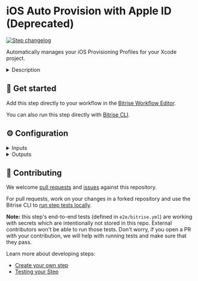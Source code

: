 # iOS Auto Provision with Apple ID (Deprecated)

[![Step changelog](https://shields.io/github/v/release/bitrise-steplib/steps-ios-auto-provision?include_prereleases&label=changelog&color=blueviolet)](https://github.com/bitrise-steplib/steps-ios-auto-provision/releases)

Automatically manages your iOS Provisioning Profiles for your Xcode project.

<details>
<summary>Description</summary>

### This Step has been deprecated in the favour of the new automatic code signing options on Bitrise.
You can read more about these changes in our blog post: [https://blog.bitrise.io/post/simplifying-automatic-code-signing-on-bitrise](https://blog.bitrise.io/post/simplifying-automatic-code-signing-on-bitrise).

#### Option A)
The latest versions of the [Xcode Archive & Export for iOS](https://www.bitrise.io/integrations/steps/xcode-archive), [Xcode Build for testing for iOS](https://www.bitrise.io/integrations/steps/xcode-build-for-test), and the [Export iOS and tvOS Xcode archive](https://www.bitrise.io/integrations/steps/xcode-archive) Steps have built-in automatic code signing.
We suggest to remove this step from your workflow and start to use the automatic code signing feature in the Steps mentioned above.

#### Option B)
If you are not using any of the mentioned Xcode steps, then you can replace
this iOS Auto Provision Step with the [Manage iOS Code signing](https://www.bitrise.io/integrations/steps/manage-ios-code-signing) Step.

### Description
The [Step](https://devcenter.bitrise.io/getting-started/configuring-bitrise-steps-that-require-apple-developer-account-data/#ios-auto-provision-with-apple-id-step) uses session-based authentication to connect to an Apple Developer account. In addition to an Apple ID and password, it also stores the 2-factor authentication (2FA) code you provide.

Please note that the [iOS Auto Provision with App Store Connect API](https://app.bitrise.io/integrations/steps/ios-auto-provision-appstoreconnect) Step uses the official [App Store Connect API](https://developer.apple.com/documentation/appstoreconnectapi/generating_tokens_for_api_requests) instead of the old session-based method.

The **iOS Auto Provision with Apple ID** Step supports in Xcode managed and manual code signing in the following ways:

In the case of Xcode managed code signing projects, the Step:
- Downloads the Xcode managed Provisioning Profiles and installs them for the build.
- Installs the provided code signing certificates into the Keychain.
In the case of manual code signing projects, the Step:
- Ensures that the Application Identifier exists on the Apple Developer Portal.
- Ensures that the project's Capabilities are set correctly in the Application Identifier.
- Ensures that the Provisioning Profiles exist on the Apple Developer Portal and are installed for the build.
- Ensures that all the available Test Devices exist on the Apple Developer Portal and are included in the Provisioning Profiles.
- Installs the provided code signing certificates into the Keychain.

### Configuring the Step

Before you start configuring the Step, make sure you've completed the following requirements:
- You've [defining your Apple Developer Account to Bitrise](https://devcenter.bitrise.io/getting-started/configuring-bitrise-steps-that-require-apple-developer-account-data/#defining-your-apple-developer-account-to-bitrise-1).
- You've [assigned an Apple Developer Account for your app](https://devcenter.bitrise.io/getting-started/configuring-bitrise-steps-that-require-apple-developer-account-data/#assigning-an-apple-developer-account-for-your-app-1).

To configure the Step:
Once you've completed the above requirements, there is very little configuration needed to this Step.
1. Add the **iOS Auto Provision with Apple ID** Step after any dependency installer Step in your Workflow, such as **Run CocoaPods install** or **Carthage**.
2. Click the Step to edit its input fields. You can see that the **Distribution type**, **Xcode Project (or Workspace) path**, and the **Scheme name** inputs are automatically filled out for you.
3. If your Developer Portal Account belongs to multiple development teams, add the **Developer Portal team ID** to manage the project's code signing files, for example '1MZX23ABCD4'. If that's not the case, you can still add it to manage the Provisioning Profiles with a different team than the one set in your project. If you leave it empty, the team defined by the project will be used.
4. If you wish to overwrite the configuration defined in your Scheme (for example, Debug, Release), you can do so in the **Configuration name** input.
5. If Xcode managed signing is enabled in the iOS app, check the value of the **Should the step try to generate Provisioning Profiles even if Xcode managed signing is enabled in the Xcode project?** input.
- If it’s set to 'no', the Step will look for an Xcode Managed Provisioning Profile on the Apple Developer Portal.
- If it’s set to 'yes', the Step will generate a new manual provisioning profile on the Apple Developer portal for the project.
This input has no effect in the case of Manual code signing projects.
6. **The minimum days the Provisioning Profile should be valid** lets you specify how long a Provisioning Profile should be valid to sign an iOS app. By default it will only renew the Provisioning Profile when it expires.

### Troubleshooting
Please note that the 2FA code is only valid for 30 days. 
When the 2FA code expires, you will need to re-authenticate to provide a new code. 
Go to the Apple Developer Account of the **Account settings** page, it will automatically ask for the 2FA code to authenticate again. 
There will be a list of the Apple Developer accounts that you have defined. To the far right of each, there are 3 dots. 
Click the dots and select **Re-authenticate (2SA/2FA)**.

### Useful links
- [Managing code signing files - automatic provisioning](https://devcenter.bitrise.io/code-signing/ios-code-signing/ios-auto-provisioning/#configuring-ios-auto-provisioning)
- [iOS code signing troubleshooting](https://devcenter.bitrise.io/code-signing/ios-code-signing/ios-code-signing-troubleshooting/)

### Related Steps
- [iOS Auto Provision with App Store Connect API](https://app.bitrise.io/integrations/steps/ios-auto-provision-appstoreconnect)
- [Xcode Archive & Export](https://www.bitrise.io/integrations/steps/xcode-archive)
</details>

## 🧩 Get started

Add this step directly to your workflow in the [Bitrise Workflow Editor](https://devcenter.bitrise.io/steps-and-workflows/steps-and-workflows-index/).

You can also run this step directly with [Bitrise CLI](https://github.com/bitrise-io/bitrise).

## ⚙️ Configuration

<details>
<summary>Inputs</summary>

| Key | Description | Flags | Default |
| --- | --- | --- | --- |
| `distribution_type` | Describes how Xcode should sign your project. | required | `development` |
| `team_id` | The Developer Portal team to manage the project's code signing files. __If your Developer Portal Account belongs to multiple development team, this input is required!__ Otherwise specify this input if you want to manage the Provisioning Profiles with a different team than the one set in your project. If you leave it empty the team defined by the project will be used. __Example:__ `1MZX23ABCD4` |  |  |
| `project_path` | A `.xcodeproj` or `.xcworkspace` path. | required | `$BITRISE_PROJECT_PATH` |
| `scheme` | The Xcode Scheme to use. | required | `$BITRISE_SCHEME` |
| `configuration` | The Xcode Configuration to use. By default your Scheme defines which Configuration (Debug, Release, ...) should be used, but you can overwrite it with this option. |  |  |
| `generate_profiles` | In the case of __Xcode managed code signing__ projects, by default the step downloads and installs the Xcode managed Provisioning Profiles. If this input is set to: `yes`, the step will try to manage the Provisioning Profiles by itself (__like in the case of Manual code signing projects__), the step will fall back to use the Xcode managed Provisioning Profiles if there is an issue. __This input has no effect in the case of Manual codesigning projects.__ |  | `no` |
| `register_test_devices` | If set the step will register known test devices on Bitrise from team members with the Apple Developer Portal. Note that setting this to "yes" may cause devices to be registered against your limited quantity of test devices in the Apple Developer Portal, which can only be removed once annually during your renewal window. |  | `no` |
| `min_profile_days_valid` | Sometimes you want to sign an app with a Provisioning Profile that is valid for at least 'x' days. For example, an enterprise app won't open if your Provisioning Profile is expired. With this parameter, you can have a Provisioning Profile that's at least valid for 'x' days.  By default (0) it just renews the Provisioning Profile when expired. |  | `0` |
| `verbose_log` | Enable verbose logging? | required | `no` |
| `certificate_urls` | URLs of the certificates to download. Multiple URLs can be specified, separated by a pipe (`\|`) character, you can specify a local path as well, using the `file://` scheme. __Provide a development certificate__ url, to ensure development code signing files for the project and __also provide a distribution certificate__ url, to ensure distribution code signing files for your project. __Example:__ `file://./development/certificate/path\|https://distribution/certificate/url`  | required, sensitive | `$BITRISE_CERTIFICATE_URL` |
| `passphrases` | Certificate passphrases. Multiple passphrases can be specified, separated by a pipe (`\|`) character. __Specified certificate passphrase count should match the count of the certificate URLs.__ For example, (1 certificate with empty passphrase, 1 certificate with non-empty passphrase) `\|distribution-passphrase`.  | required, sensitive | `$BITRISE_CERTIFICATE_PASSPHRASE` |
| `keychain_path` | The Keychain path. | required | `$HOME/Library/Keychains/login.keychain` |
| `keychain_password` | The Keychain's password. | required, sensitive | `$BITRISE_KEYCHAIN_PASSWORD` |
| `build_url` | Bitrise build URL. | required | `$BITRISE_BUILD_URL` |
| `build_api_token` | Bitrise build API token. | required, sensitive | `$BITRISE_BUILD_API_TOKEN` |
</details>

<details>
<summary>Outputs</summary>

| Environment Variable | Description |
| --- | --- |
| `BITRISE_EXPORT_METHOD` | The selected distribution type. One of these: `development`, `app-store`, `ad-hoc` or `enterprise`. |
| `BITRISE_DEVELOPER_TEAM` | The development team's ID. Example: `1MZX23ABCD4` |
| `BITRISE_DEVELOPMENT_CODESIGN_IDENTITY` | The development code signing identity's name. For example, `iPhone Developer: Bitrise Bot (VV2J4SV8V4)`. |
| `BITRISE_PRODUCTION_CODESIGN_IDENTITY` | The production code signing identity's name. Example: `iPhone Distribution: Bitrise Bot (VV2J4SV8V4)` |
| `BITRISE_DEVELOPMENT_PROFILE` | The main target's development provisioning profile's UUID. Example: `c5be4123-1234-4f9d-9843-0d9be985a068` |
| `BITRISE_PRODUCTION_PROFILE` | The main target's production provisioning profile UUID. Example: `c5be4123-1234-4f9d-9843-0d9be985a068` |
</details>

## 🙋 Contributing

We welcome [pull requests](https://github.com/bitrise-steplib/steps-ios-auto-provision/pulls) and [issues](https://github.com/bitrise-steplib/steps-ios-auto-provision/issues) against this repository.

For pull requests, work on your changes in a forked repository and use the Bitrise CLI to [run step tests locally](https://devcenter.bitrise.io/bitrise-cli/run-your-first-build/).

**Note:** this step's end-to-end tests (defined in `e2e/bitrise.yml`) are working with secrets which are intentionally not stored in this repo. External contributors won't be able to run those tests. Don't worry, if you open a PR with your contribution, we will help with running tests and make sure that they pass.

Learn more about developing steps:

- [Create your own step](https://devcenter.bitrise.io/contributors/create-your-own-step/)
- [Testing your Step](https://devcenter.bitrise.io/contributors/testing-and-versioning-your-steps/)
